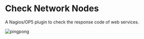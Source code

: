 # Check Network Nodes
A Nagios/OP5 plugin to check the response code of web services.

![pingpong](https://media.giphy.com/media/hrRJ41JB2zlgZiYcCw/giphy.gif)
